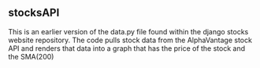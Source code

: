 ## stocksAPI ##

This is an earlier version of the data.py file found within the django stocks website repository. The code pulls stock data from the AlphaVantage stock API and renders that data into a graph that has the price of the stock and the SMA(200)